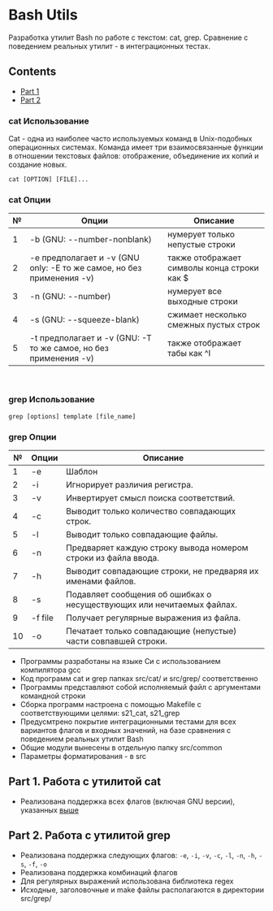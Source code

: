 # Bash Utils

Разработка утилит Bash по работе с текстом: cat, grep.
Сравнение с поведением реальных утилит - в интеграционных тестах.

## Contents

-  [Part 1](#part-1-работа-с-утилитой-cat)  
-  [Part 2](#part-2-работа-с-утилитой-grep)  


### cat Использование

Cat - одна из наиболее часто используемых команд в Unix-подобных операционных системах. Команда имеет три взаимосвязанные функции в отношении текстовых файлов: отображение, объединение их копий и создание новых.

`cat [OPTION] [FILE]...`

### cat Опции

| № | Опции | Описание |
| ------ | ------ | ------ |
| 1 | -b (GNU: --number-nonblank) | нумерует только непустые строки |
| 2 | -e предполагает и -v (GNU only: -E то же самое, но без применения -v) | также отображает символы конца строки как $  |
| 3 | -n (GNU: --number) | нумерует все выходные строки |
| 4 | -s (GNU: --squeeze-blank) | сжимает несколько смежных пустых строк |
| 5 | -t предполагает и -v (GNU: -T то же самое, но без применения -v) | также отображает табы как ^I |

</br>

### grep Использование

`grep [options] template [file_name]`

### grep Опции

| № | Опции | Описание |
| ------ | ------ | ------ |
| 1 | -e | Шаблон |
| 2 | -i | Игнорирует различия регистра.  |
| 3 | -v | Инвертирует смысл поиска соответствий. |
| 4 | -c | Выводит только количество совпадающих строк. |
| 5 | -l | Выводит только совпадающие файлы.  |
| 6 | -n | Предваряет каждую строку вывода номером строки из файла ввода. |
| 7 | -h | Выводит совпадающие строки, не предваряя их именами файлов. |
| 8 | -s | Подавляет сообщения об ошибках о несуществующих или нечитаемых файлах. |
| 9 | -f file | Получает регулярные выражения из файла. |
| 10 | -o | Печатает только совпадающие (непустые) части совпавшей строки. |




- Программы разработаны на языке Си с использованием компилятора gcc 
- Код программ cat и grep папках src/cat/ и src/grep/ соответственно  
- Программы представляют собой исполняемый файл с аргументами командной строки
- Сборка программ настроена с помощью Makefile с соответствующими целями: s21_cat, s21_grep   
- Предусмтрено покрытие интеграционными тестами для всех вариантов флагов и входных значений, на базе сравнения с поведением реальных утилит Bash
- Общие модули вынесены в отдельную папку src/common
- Параметры форматирования - в src


## Part 1. Работа с утилитой cat

- Реализована поддержка всех флагов (включая GNU версии), указанных [выше](#cat-опции)

## Part 2. Работа с утилитой grep

- Реализована поддержка следующих флагов: `-e`, `-i`, `-v`, `-c`, `-l`, `-n`, `-h`, `-s`, `-f`, `-o`
- Реализована поддержка комбинаций флагов
- Для регулярных выражений использована библиотека regex  
- Исходные, заголовочные и make файлы располагаются в директории src/grep/
